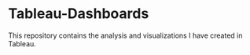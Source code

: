 # Tableau-Dashboards
This repository contains the analysis and visualizations I have created in Tableau.
